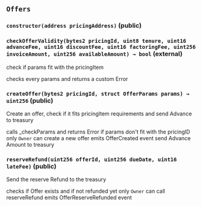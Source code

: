## `Offers`

### `constructor(address pricingAddress)` (public)

### `checkOfferValidity(bytes2 pricingId, uint8 tenure, uint16 advanceFee, uint16 discountFee, uint16 factoringFee, uint256 invoiceAmount, uint256 availableAmount) → bool` (external)

check if params fit with the pricingItem

checks every params and returns a custom Error

### `createOffer(bytes2 pricingId, struct OfferParams params) → uint256` (public)

Create an offer, check if it fits pricingItem requirements and send Advance to treasury

calls \_checkParams and returns Error if params don't fit with the pricingID
only `Owner` can create a new offer
emits OfferCreated event
send Advance Amount to treasury

### `reserveRefund(uint256 offerId, uint256 dueDate, uint16 lateFee)` (public)

Send the reserve Refund to the treasury

checks if Offer exists and if not refunded yet
only `Owner` can call reserveRefund
emits OfferReserveRefunded event